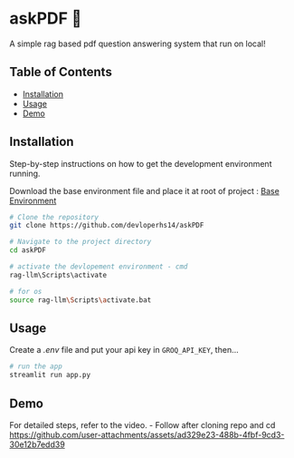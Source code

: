 # askPDF 📄
A simple rag based pdf question answering system that run on local!

## Table of Contents

- [Installation](#installation)
- [Usage](#usage)
- [Demo](#demo)
## Installation

Step-by-step instructions on how to get the development environment running.

Download the base environment file and place it at root of project : [Base Environment](https://drive.google.com/drive/folders/13xsWunhffclKbhuu5ADD7Rc7xTMMFxG0?usp=sharing)

```sh
# Clone the repository
git clone https://github.com/devloperhs14/askPDF

# Navigate to the project directory
cd askPDF

# activate the devlopement environment - cmd
rag-llm\Scripts\activate

# for os
source rag-llm\Scripts\activate.bat
```


## Usage
Create a *.env* file and put your api key in `GROQ_API_KEY`, then...
```sh
# run the app
streamlit run app.py
```

## Demo
For detailed steps, refer to the video. - Follow after cloning repo and cd
https://github.com/user-attachments/assets/ad329e23-488b-4fbf-9cd3-30e12b7edd39


